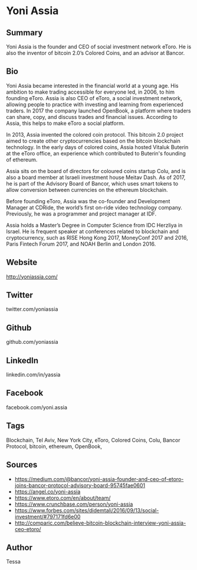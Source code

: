 # Yoni Assia

## Summary
Yoni Assia is the founder and CEO of social investment network eToro. He is also the inventor of bitcoin 2.0’s Colored Coins, and an advisor at Bancor.

## Bio
Yoni Assia became interested in the financial world at a young age. His ambition to make trading accessible for everyone led, in 2006, to him founding eToro. Assia is also CEO of eToro, a social investment network, allowing people to practice with investing and learning from experienced traders. In 2017 the company launched OpenBook, a platform where traders can share, copy, and discuss trades and financial issues. According to Assia, this helps to make eToro a social platform.

In 2013, Assia invented the colored coin protocol. This bitcoin 2.0 project aimed to create other cryptocurrencies based on the bitcoin blockchain technology. In the early days of colored coins, Assia hosted Vitaluk Buterin at the eToro office, an experience which contributed to Buterin's founding of ethereum. 

Assia sits on the board of directors for coloured coins startup Colu, and is also a board member at Israeli investment house Meitav Dash. As of 2017, he is part of the Advisory Board of Bancor, which uses smart tokens to allow conversion between currencies on the ethereum blockchain. 

Before founding eToro, Assia was the co-founder and Development Manager at CDRide, the world’s first on-ride video technology company. Previously, he was a programmer and project manager at IDF. 

Assia holds a Master’s Degree in Computer Science from IDC Herzliya in Israel. He is frequent speaker at conferences related to blockchain and cryptocurrency, such as RISE Hong Kong 2017, MoneyConf 2017 and 2016, Paris Fintech Forum 2017, and NOAH Berlin and London 2016.

## Website 
http://yoniassia.com/

## Twitter 
twitter.com/yoniassia

## Github 
github.com/yoniassia

## LinkedIn 
linkedin.com/in/yassia

## Facebook 
facebook.com/yoni.assia

## Tags
Blockchain, Tel Aviv, New York City, eToro, Colored Coins, Colu, Bancor Protocol, bitcoin, ethereum, OpenBook,

## Sources 
- https://medium.com/@bancor/yoni-assia-founder-and-ceo-of-etoro-joins-bancor-protocol-advisory-board-95745fae0601 
- https://angel.co/yoni-assia 
- https://www.etoro.com/en/about/team/ 
- https://www.crunchbase.com/person/yoni-assia 
- https://www.forbes.com/sites/didemtali/2016/09/13/social-investment/#797171fd6e00 
- http://comparic.com/believe-bitcoin-blockchain-interview-yoni-assia-ceo-etoro/

## Author
Tessa
